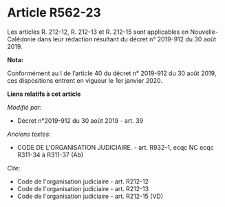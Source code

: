 # Article R562-23

Les articles R. 212-12, R. 212-13 et R. 212-15 sont applicables en  Nouvelle-Calédonie dans leur rédaction résultant du <a
Date_Texte="20190830" Identifiant_Texte="2019-912" Nature_Texte="Decret" Type="citation" TypeBalise="RENVOI" _status="open"
id="980" name="980" />décret n° 2019-912 du 30 août 2019<a Date_Texte="20190830" Identifiant_Texte="2019-912"
Nature_Texte="Decret" Type="citation" TypeBalise="RENVOI" _status="close" id="980" name="980" />.

**Nota:**

Conformément au I de l’article 40 du décret n° 2019-912 du 30 août 2019, ces dispositions entrent en vigueur le 1er janvier
2020.

**Liens relatifs à cet article**

_Modifié par_:

  - Décret n°2019-912 du 30 août 2019 - art. 39

_Anciens textes_:

  - CODE DE L'ORGANISATION JUDICIAIRE. - art. R932-1, ecqc NC ecqc R311-34 à R311-37 (Ab)

_Cite_:

  - Code de l'organisation judiciaire - art. R212-12
  - Code de l'organisation judiciaire - art. R212-13
  - Code de l'organisation judiciaire - art. R212-15 (VD)
